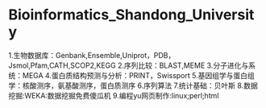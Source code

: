 # Bioinformatics_Shandong_University
1.生物数据库：Genbank,Ensemble,Uniprot，PDB，Jsmol,Pfam,CATH,SCOP2,KEGG
2.序列比较：BLAST,MEME
3.分子进化与系统：MEGA
4.蛋白质结构预测与分析：PRINT，Swissport
5.基因组学与蛋白组学：核酸测序，氨基酸测序，蛋白质测序
6.序列算法
7.统计基础：贝叶斯
8.数据挖掘:WEKA:数据挖掘免费傻瓜机
9.编程yu网页制作:linux;perl;html
